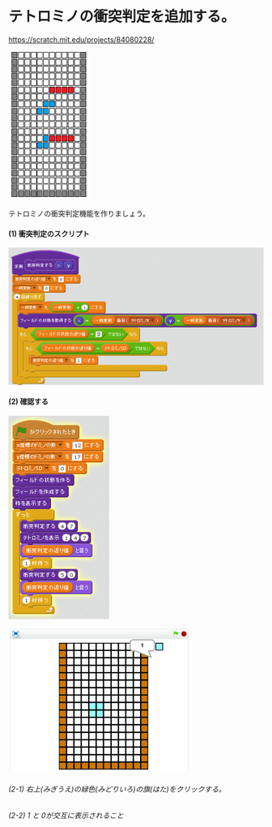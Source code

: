 # テトロミノの衝突判定を追加する。

https://scratch.mit.edu/projects/84080228/

![](board_2.png)

テトロミノの衝突判定機能を作りましょう。

#### (1) 衝突判定のスクリプト
![](s_c.png)

#### (2) 確認する
![](s_m.png)

![](test.png)


###### (2-1) 右上(みぎうえ)の緑色(みどりいろ)の旗(はた)をクリックする。

###### (2-2) 1 と 0が交互に表示されること

